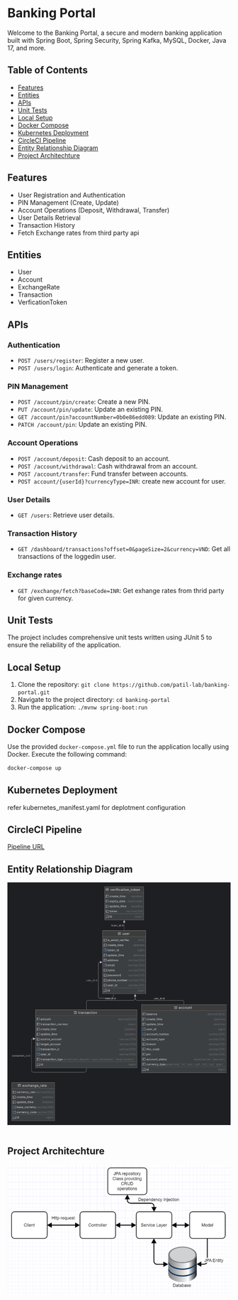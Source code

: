 # Banking Portal

Welcome to the Banking Portal, a secure and modern banking application built with Spring Boot, Spring Security, Spring Kafka, MySQL, Docker, Java 17, and more.

## Table of Contents

- [Features](#features)
- [Entities](#entities)
- [APIs](#apis)
- [Unit Tests](#unit-tests)
- [Local Setup](#local-setup)
- [Docker Compose](#docker-compose)
- [Kubernetes Deployment](#kubernetes-deployment)
- [CircleCI Pipeline](#circleci-pipeline)
- [Entity Relationship Diagram](#er-diagram)
- [Project Architechture](#architechture)

## Features

- User Registration and Authentication
- PIN Management (Create, Update)
- Account Operations (Deposit, Withdrawal, Transfer)
- User Details Retrieval
- Transaction History
- Fetch Exchange rates from third party api

## Entities

- User
- Account
- ExchangeRate
- Transaction
- VerficationToken

## APIs

### Authentication

- `POST /users/register`: Register a new user.
- `POST /users/login`: Authenticate and generate a token.

### PIN Management

- `POST /account/pin/create`: Create a new PIN.
- `PUT /account/pin/update`: Update an existing PIN.
- `GET /account/pin?accountNumber=0b0e86edd089`: Update an existing PIN.
- `PATCH /account/pin`: Update an existing PIN.

### Account Operations

- `POST /account/deposit`: Cash deposit to an account.
- `POST /account/withdrawal`: Cash withdrawal from an account.
- `POST /account/transfer`: Fund transfer between accounts.
- `POST account/{userId}?currencyType=INR`: create new account for user.

### User Details

- `GET /users`: Retrieve user details.

### Transaction History

- `GET /dashboard/transactions?offset=0&pageSize=2&currency=VND`: Get all transactions of the loggedin user.

### Exchange rates

- `GET /exchange/fetch?baseCode=INR`: Get exhange rates from thrid party for given currency.

## Unit Tests

The project includes comprehensive unit tests written using JUnit 5 to ensure the reliability of the application.

## Local Setup

1. Clone the repository: `git clone https://github.com/patil-lab/banking-portal.git`
2. Navigate to the project directory: `cd banking-portal`
3. Run the application: `./mvnw spring-boot:run`

## Docker Compose

Use the provided `docker-compose.yml` file to run the application locally using Docker. Execute the following command:

```bash
docker-compose up
```
## Kubernetes Deployment

refer kubernetes_manifest.yaml for deplotment configuration

## CircleCI Pipeline

[Pipeline URL](https://app.circleci.com/pipelines/circleci/DVjy7FwFwMjZx7RGBVbTxc/7HNZsV94t7bhZPR4hW761L/3/workflows/e4da9726-f0f1-41f7-9371-e260771cf02a/jobs/2)

## Entity Relationship Diagram

![ERD](./bankportal.png)
```
```

## Project Architechture

![ERD](./bankingportal_architechture.png)










